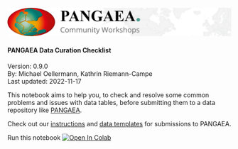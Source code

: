 ![PANGAEA Logo](banner.png)

#### PANGAEA Data Curation Checklist
Version: 0.9.0<br>
By: Michael Oellermann, Kathrin Riemann-Campe<br>
Last updated: 2022-11-17

This notebook aims to help you, to check and resolve some common problems and issues with data tables, before submitting them to a data repository like [PANGAEA](https://www.pangaea.de/submit/).

Check out our [instructions](https://wiki.pangaea.de/wiki/Data_submission) and [data templates](https://wiki.pangaea.de/wiki/Best_practice_manuals_and_templates) for submissions to PANGAEA.

Run this notebook <a target="_blank" href="https://colab.research.google.com/github/pangaea-data-publisher/community-workshop-material/blob/master/Python/Data_curation_checklist/Data_curation_checklist.ipynb">
  <img src="https://colab.research.google.com/assets/colab-badge.svg" alt="Open In Colab"/>
</a>
